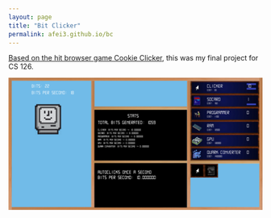 ```yaml
---
layout: page
title: "Bit Clicker"
permalink: afei3.github.io/bc
---
```


[Based on the hit browser game Cookie Clicker](https://orteil.dashnet.org/cookieclicker/), this was my final project for CS 126.

![image](images/final_proj.png)
